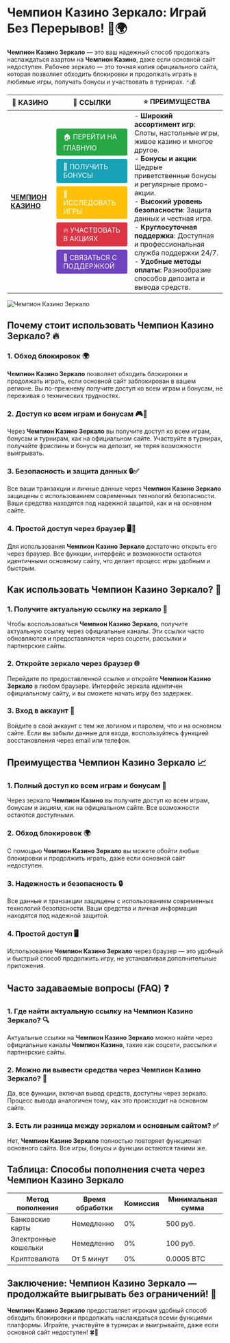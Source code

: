 # **Чемпион Казино Зеркало: Играй Без Перерывов!** 🎰🌍

**Чемпион Казино Зеркало** — это ваш надежный способ продолжать наслаждаться азартом на **Чемпион Казино**, даже если основной сайт недоступен. Рабочее зеркало — это точная копия официального сайта, которая позволяет обходить блокировки и продолжать играть в любимые игры, получать бонусы и участвовать в турнирах. 🃏💰

| 🎰 **КАЗИНО**                              | 🔗 **ССЫЛКИ**                                                                                                                                                                                                 | ⭐ **ПРЕИМУЩЕСТВА**                                                                                     |
|--------------------------------------------|-------------------------------------------------------------------------------------------------------------------------------------------------------------------------------------------------------------|--------------------------------------------------------------------------------------------------------|
| **[ЧЕМПИОН КАЗИНО](https://temon-gter.cfd/go/lRq?p80412p304504pcc44t17455)** | <a href="https://temon-gter.cfd/go/lRq?p80412p304504pcc44t17455" style="display: inline-block; padding: 8px 16px; margin: 4px 0; background-color: #28a745; color: white; text-decoration: none; border-radius: 4px;">🏠 ПЕРЕЙТИ НА ГЛАВНУЮ</a><br> <a href="https://temon-gter.cfd/go/lRq?p80412p304504pcc44t17455" style="display: inline-block; padding: 8px 16px; margin: 4px 0; background-color: #17a2b8; color: white; text-decoration: none; border-radius: 4px;">🎁 ПОЛУЧИТЬ БОНУСЫ</a><br> <a href="https://temon-gter.cfd/go/lRq?p80412p304504pcc44t17455" style="display: inline-block; padding: 8px 16px; margin: 4px 0; background-color: #ffc107; color: white; text-decoration: none; border-radius: 4px;">🎲 ИССЛЕДОВАТЬ ИГРЫ</a><br> <a href="https://temon-gter.cfd/go/lRq?p80412p304504pcc44t17455" style="display: inline-block; padding: 8px 16px; margin: 4px 0; background-color: #dc3545; color: white; text-decoration: none; border-radius: 4px;">🔥 УЧАСТВОВАТЬ В АКЦИЯХ</a><br> <a href="https://temon-gter.cfd/go/lRq?p80412p304504pcc44t17455" style="display: inline-block; padding: 8px 16px; margin: 4px 0; background-color: #6f42c1; color: white; text-decoration: none; border-radius: 4px;">💬 СВЯЗАТЬСЯ С ПОДДЕРЖКОЙ</a> | - **Широкий ассортимент игр**: Слоты, настольные игры, живое казино и многое другое.<br>- **Бонусы и акции**: Щедрые приветственные бонусы и регулярные промо-акции.<br>- **Высокий уровень безопасности**: Защита данных и честная игра.<br>- **Круглосуточная поддержка**: Доступная и профессиональная служба поддержки 24/7.<br>- **Удобные методы оплаты**: Разнообразие способов депозита и вывода средств. |

![Чемпион Казино Зеркало](https://sun9-31.userapi.com/impg/EIec6EVmALCyBhCTbcVPbRvesUXjcvwDdQQWhw/kGqDq3jXdV0.jpg?size=1024x435&quality=95&sign=a2477679cbc744f5be7528654025123b&c_uniq_tag=ryznTnKeSP0f07A1Xqo9QdQyNFMb5J_7WC-T7YP5ogI&type=album)

## Почему стоит использовать **Чемпион Казино Зеркало**? 🔥

### 1. **Обход блокировок** 🌍

**Чемпион Казино Зеркало** позволяет обходить блокировки и продолжать играть, если основной сайт заблокирован в вашем регионе. Вы по-прежнему получите доступ ко всем играм и бонусам, не переживая о технических трудностях.

### 2. **Доступ ко всем играм и бонусам** 🎮💸

Через **Чемпион Казино Зеркало** вы получите доступ ко всем играм, бонусам и турнирам, как на официальном сайте. Участвуйте в турнирах, получайте фриспины и бонусы на депозит, не теряя возможности выигрывать.

### 3. **Безопасность и защита данных** 🔒✅

Все ваши транзакции и личные данные через **Чемпион Казино Зеркало** защищены с использованием современных технологий безопасности. Ваши средства находятся под надежной защитой, как и на основном сайте.

### 4. **Простой доступ через браузер** 🖥️📱

Для использования **Чемпион Казино Зеркало** достаточно открыть его через браузер. Все функции, интерфейс и возможности остаются идентичными основному сайту, что делает процесс игры удобным и быстрым.

## Как использовать **Чемпион Казино Зеркало**? 🏁

### 1. **Получите актуальную ссылку на зеркало** 🔗

Чтобы воспользоваться **Чемпион Казино Зеркало**, получите актуальную ссылку через официальные каналы. Эти ссылки часто обновляются и предоставляются через соцсети, рассылки и партнерские сайты.

### 2. **Откройте зеркало через браузер** 🌐

Перейдите по предоставленной ссылке и откройте **Чемпион Казино Зеркало** в любом браузере. Интерфейс зеркала идентичен официальному сайту, и вы сможете начать игру без задержек.

### 3. **Вход в аккаунт** 📝

Войдите в свой аккаунт с тем же логином и паролем, что и на основном сайте. Если вы забыли данные для входа, воспользуйтесь функцией восстановления через email или телефон.

## Преимущества **Чемпион Казино Зеркало** 📈

### 1. **Полный доступ ко всем играм и бонусам** 🎰

Через зеркало **Чемпион Казино** вы получите доступ ко всем играм, бонусам и акциям, как на официальном сайте. Все возможности остаются доступными.

### 2. **Обход блокировок** 🌍

С помощью **Чемпион Казино Зеркало** вы можете обойти любые блокировки и продолжить играть, даже если основной сайт недоступен.

### 3. **Надежность и безопасность** 🔒

Все данные и транзакции защищены с использованием современных технологий безопасности. Ваши средства и личная информация находятся под надежной защитой.

### 4. **Простой доступ** 🖥️

Использование **Чемпион Казино Зеркало** через браузер — это удобный и быстрый способ продолжить игру, не устанавливая дополнительные приложения.

## Часто задаваемые вопросы (FAQ) ❓

### **1. Где найти актуальную ссылку на **Чемпион Казино Зеркало**?** 🔍

Актуальные ссылки на **Чемпион Казино Зеркало** можно найти через официальные каналы **Чемпион Казино**, такие как соцсети, рассылки и партнерские сайты.

### **2. Можно ли вывести средства через **Чемпион Казино Зеркало**?** 💸

Да, все функции, включая вывод средств, доступны через зеркало. Процесс вывода аналогичен тому, как это происходит на основном сайте.

### **3. Есть ли разница между зеркалом и основным сайтом?** ✅

Нет, **Чемпион Казино Зеркало** полностью повторяет функционал основного сайта. Все игры, бонусы и функции остаются такими же.

## Таблица: Способы пополнения счета через **Чемпион Казино Зеркало**

| Метод пополнения   | Время обработки | Комиссия | Минимальная сумма |
|---------------------|------------------|----------|-------------------|
| Банковские карты    | Немедленно       | 0%       | 500 руб.          |
| Электронные кошельки| Немедленно       | 0%       | 100 руб.          |
| Криптовалюта        | От 5 минут       | 0%       | 0.0005 BTC        |

## Заключение: **Чемпион Казино Зеркало** — продолжайте выигрывать без ограничений! 🎉

**Чемпион Казино Зеркало** предоставляет игрокам удобный способ обходить блокировки и продолжать наслаждаться всеми функциями платформы. Играйте, участвуйте в турнирах и выигрывайте, даже если основной сайт недоступен! 🍀🎰

